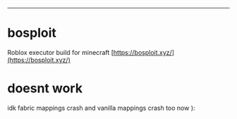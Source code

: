 ---

# bosploit

Roblox executor build for minecraft
[https://bosploit.xyz/](https://bosploit.xyz/)

# doesnt work
idk fabric mappings crash and vanilla mappings crash too now ):
